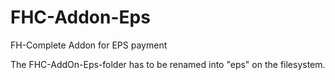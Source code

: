 # FHC-Addon-Eps
FH-Complete Addon for EPS payment

The FHC-AddOn-Eps-folder has to be renamed into "eps" on the filesystem.
